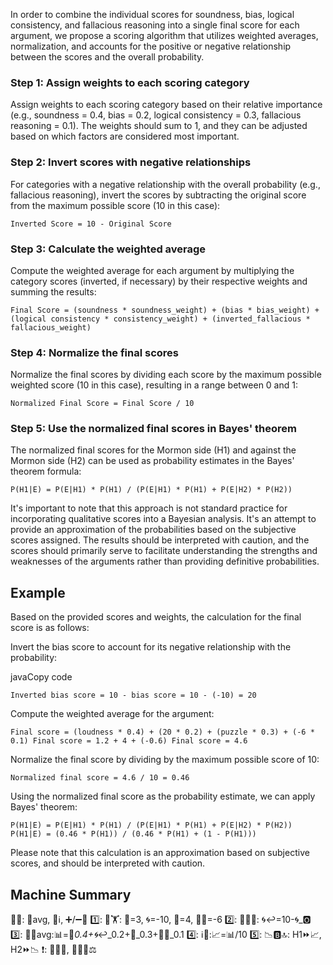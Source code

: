 In order to combine the individual scores for soundness, bias, logical consistency, and fallacious reasoning into a single final score for each argument, we propose a scoring algorithm that utilizes weighted averages, normalization, and accounts for the positive or negative relationship between the scores and the overall probability.

### Step 1: Assign weights to each scoring category

Assign weights to each scoring category based on their relative importance (e.g., soundness = 0.4, bias = 0.2, logical consistency = 0.3, fallacious reasoning = 0.1). The weights should sum to 1, and they can be adjusted based on which factors are considered most important.

### Step 2: Invert scores with negative relationships

For categories with a negative relationship with the overall probability (e.g., fallacious reasoning), invert the scores by subtracting the original score from the maximum possible score (10 in this case):

`Inverted Score = 10 - Original Score`

### Step 3: Calculate the weighted average

Compute the weighted average for each argument by multiplying the category scores (inverted, if necessary) by their respective weights and summing the results:

`Final Score = (soundness * soundness_weight) + (bias * bias_weight) + (logical consistency * consistency_weight) + (inverted_fallacious * fallacious_weight)`

### Step 4: Normalize the final scores

Normalize the final scores by dividing each score by the maximum possible weighted score (10 in this case), resulting in a range between 0 and 1:

`Normalized Final Score = Final Score / 10`

### Step 5: Use the normalized final scores in Bayes' theorem

The normalized final scores for the Mormon side (H1) and against the Mormon side (H2) can be used as probability estimates in the Bayes' theorem formula:

`P(H1|E) = P(E|H1) * P(H1) / (P(E|H1) * P(H1) + P(E|H2) * P(H2))`

It's important to note that this approach is not standard practice for incorporating qualitative scores into a Bayesian analysis. It's an attempt to provide an approximation of the probabilities based on the subjective scores assigned. The results should be interpreted with caution, and the scores should primarily serve to facilitate understanding the strengths and weaknesses of the arguments rather than providing definitive probabilities.

## Example

Based on the provided scores and weights, the calculation for the final score is as follows:

Invert the bias score to account for its negative relationship with the probability:

javaCopy code

`Inverted bias score = 10 - bias score = 10 - (-10) = 20`

Compute the weighted average for the argument:

`Final score = (loudness * 0.4) + (20 * 0.2) + (puzzle * 0.3) + (-6 * 0.1) Final score = 1.2 + 4 + (-0.6) Final score = 4.6`

Normalize the final score by dividing by the maximum possible score of 10:

`Normalized final score = 4.6 / 10 = 0.46`

Using the normalized final score as the probability estimate, we can apply Bayes' theorem:

`P(H1|E) = P(E|H1) * P(H1) / (P(E|H1) * P(H1) + P(E|H2) * P(H2)) P(H1|E) = (0.46 * P(H1)) / (0.46 * P(H1) + (1 - P(H1)))`

Please note that this calculation is an approximation based on subjective scores, and should be interpreted with caution.
## Machine Summary 

🔢💼: 🔀avg, 🔸ℹ️, ➕/➖🔗 1️⃣: 📏🏋️: 📢=3, 🌀=-10, 🧩=4, 🚫💡=-6 2️⃣: 🔄➖🔗: 🌀↩️=10-🌀_🅾️ 3️⃣: 📐🔀avg:📊=📢_0.4+🌀_↩️_0.2+🧩_0.3+🚫💡_0.1 4️⃣: ℹ️🔢:📈=📊/10 5️⃣: 📉🅱️🔝: H1⏩📈, H2⏩📉 ❗️: 🧪➕🤔, 🎯🔎💡⚖️